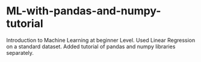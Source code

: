 # ML-with-pandas-and-numpy-tutorial
Introduction to Machine Learning at beginner Level. Used Linear Regression on a standard dataset.
Added tutorial of pandas and numpy libraries separately.
